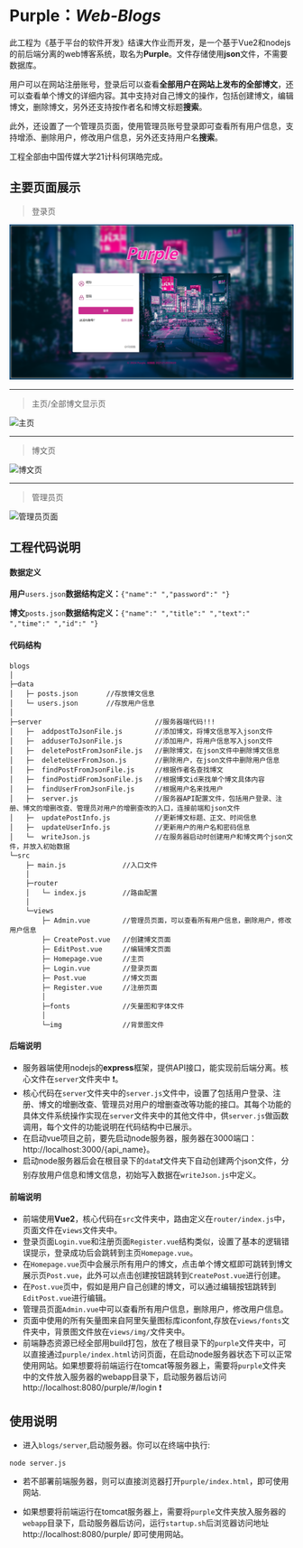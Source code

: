 # Purple：*Web-Blogs*


此工程为《基于平台的软件开发》结课大作业而开发，是一个基于Vue2和nodejs的前后端分离的web博客系统，取名为**Purple**。文件存储使用**json**文件，不需要数据库。

用户可以在网站注册账号，登录后可以查看**全部用户在网站上发布的全部博文**，还可以查看单个博文的详细内容。其中支持对自己博文的操作，包括创建博文，编辑博文，删除博文，另外还支持按作者名和博文标题**搜索**。

此外，还设置了一个管理员页面，使用管理员账号登录即可查看所有用户信息，支持增添、删除用户，修改用户信息，另外还支持用户名**搜索**。

工程全部由中国传媒大学21计科何琪皓完成。

## 主要页面展示
> 登录页

![登录页](readmepic/登录页面.png)

---

> 主页/全部博文显示页

![主页](readmepic/主页.png)

---

> 博文页

![博文页](readmepic/博文页.png)

---

> 管理员页

![管理员页面](readmepic/管理员页.png)

## 工程代码说明

#### 数据定义
**用户**`users.json`**数据结构定义：**`{"name":" ","password":" "}`

**博文**`posts.json`**数据结构定义：**`{"name":" ","title":" ","text":" ","time":" ","id":" "}`

#### 代码结构

```
blogs
│
├─data
│   ├─ posts.json       //存放博文信息
│   └─ users.json       //存放用户信息
│ 
├─server                            //服务器端代码!!!
│   ├─  addpostToJsonFile.js        //添加博文，将博文信息写入json文件
│   ├─  adduserToJsonFile.js        //添加用户，将用户信息写入json文件
│   ├─  deletePostFromJsonFile.js   //删除博文，在json文件中删除博文信息
│   ├─  deleteUserFromJson.js       //删除用户，在json文件中删除用户信息
│   ├─  findPostFromJsonFile.js     //根据作者名查找博文
│   ├─  findPostidFromJsonFile.js   //根据博文id来找单个博文具体内容
│   ├─  findUserFromJsonFile.js     //根据用户名来找用户         
│   ├─  server.js                   //服务器API配置文件，包括用户登录、注册、博文的增删改查、管理员对用户的增删查改的入口，连接前端和json文件
│   ├─  updatePostInfo.js           //更新博文标题、正文、时间信息
│   ├─  updateUserInfo.js           //更新用户的用户名和密码信息
│   └─  writeJson.js                //在服务器启动时创建用户和博文两个json文件，并放入初始数据
└─src           
    ├─ main.js              //入口文件
    │
    ├─router
    │   └─ index.js         //路由配置
    │
    └─views
        ├─ Admin.vue        //管理员页面，可以查看所有用户信息，删除用户，修改用户信息
        ├─ CreatePost.vue   //创建博文页面
        ├─ EditPost.vue     //编辑博文页面
        ├─ Homepage.vue     //主页
        ├─ Login.vue        //登录页面
        ├─ Post.vue         //博文页面
        ├─ Register.vue     //注册页面
        │
        ├─fonts             //矢量图和字体文件
        │
        └─img               //背景图文件
```

#### 后端说明
- 服务器端使用nodejs的**express**框架，提供API接口，能实现前后端分离。核心文件在`server`文件夹中 :heavy_exclamation_mark:。
- 核心代码在`server`文件夹中的`server.js`文件中，设置了包括用户登录、注册、博文的增删改查、管理员对用户的增删查改等功能的接口。其每个功能的具体文件系统操作实现在`server`文件夹中的其他文件中，供`server.js`做函数调用，每个文件的功能说明在代码结构中已展示。 
- 在启动vue项目之前，要先启动node服务器，服务器在3000端口：http://localhost:3000/{api_name}。
- 启动node服务器后会在根目录下的`data`:heavy_exclamation_mark:文件夹下自动创建两个json文件，分别存放用户信息和博文信息，初始写入数据在`writeJson.js`中定义。


#### 前端说明
- 前端使用**Vue2**，核心代码在`src`文件夹中，路由定义在`router/index.js`中，页面文件在`views`文件夹中。
- 登录页面`Login.vue`和注册页面`Register.vue`结构类似，设置了基本的逻辑错误提示，登录成功后会跳转到主页`Homepage.vue`。
- 在`Homepage.vue`页中会展示所有用户的博文，点击单个博文框即可跳转到博文展示页`Post.vue`，此外可以点击创建按钮跳转到`CreatePost.vue`进行创建。
- 在`Post.vue`页中，假如是用户自己创建的博文，可以通过编辑按钮跳转到`EditPost.vue`进行编辑。
- 管理员页面`Admin.vue`中可以查看所有用户信息，删除用户，修改用户信息。
- 页面中使用的所有矢量图来自阿里矢量图标库iconfont,存放在`views/fonts`文件夹中，背景图文件放在`views/img/`文件夹中。
- 前端静态资源已经全部用build打包，放在了根目录下的`purple`文件夹中，可以直接通过`purple/index.html`访问页面，在启动node服务器状态下可以正常使用网站。如果想要将前端运行在tomcat等服务器上，需要将`purple`文件夹中的文件放入服务器的webapp目录下，启动服务器后访问http://localhost:8080/purple/#/login :heavy_exclamation_mark:

## 使用说明

- 进入`blogs/server`,启动服务器。你可以在终端中执行:
```
node server.js
```
- 若不部署前端服务器，则可以直接浏览器打开`purple/index.html`，即可使用网站.

- 如果想要将前端运行在tomcat服务器上，需要将`purple`文件夹放入服务器的`webapp`目录下，启动服务器后访问，运行`startup.sh`后浏览器访问地址http://localhost:8080/purple/ 即可使用网站。




